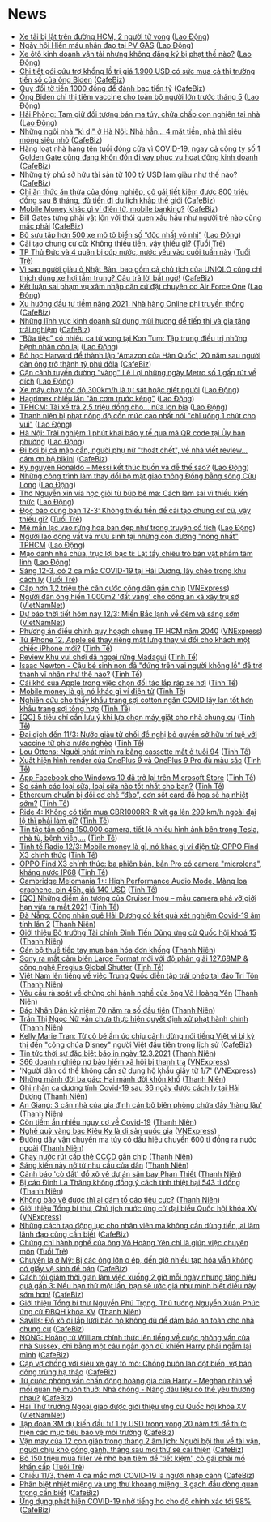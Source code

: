 # News

- [Xe tải bị lật trên đường HCM, 2 người tử vong](https://laodong.vn/giao-thong/xe-tai-bi-lat-tren-duong-hcm-2-nguoi-tu-vong-888277.ldo) ([Lao Động](https://laodong.vn))
- [Ngày hội Hiến máu nhân đạo tại PV GAS](https://laodong.vn/thong-tin-doanh-nghiep/ngay-hoi-hien-mau-nhan-dao-tai-pv-gas-888237.ldo) ([Lao Động](https://laodong.vn))
- [Xe ôtô kinh doanh vận tải nhưng không đăng ký bị phạt thế nào?](https://laodong.vn/xe/xe-oto-kinh-doanh-van-tai-nhung-khong-dang-ky-bi-phat-the-nao-888255.ldo) ([Lao Động](https://laodong.vn))
- [Chi tiết gói cứu trợ khổng lồ trị giá 1.900 USD có sức mua cả thị trường tiền số của ông Biden](https://cafebiz.vn/chi-tiet-goi-cuu-tro-khong-lo-tri-gia-1900-usd-co-suc-mua-ca-thi-truong-tien-so-cua-ong-biden-20210312084347959.chn) ([CafeBiz](https://cafebiz.vn))
- [Quy đổi tờ tiền 1000 đồng để đánh bạc tiền tỷ](https://cafebiz.vn/quy-doi-to-tien-1000-dong-de-danh-bac-tien-ty-20210312085712295.chn) ([CafeBiz](https://cafebiz.vn))
- [Ông Biden chỉ thị tiêm vaccine cho toàn bộ người lớn trước tháng 5](https://laodong.vn/the-gioi/ong-biden-chi-thi-tiem-vaccine-cho-toan-bo-nguoi-lon-truoc-thang-5-888269.ldo) ([Lao Động](https://laodong.vn))
- [Hải Phòng: Tạm giữ đối tượng bán ma túy, chứa chấp con nghiện tại nhà](https://laodong.vn/phap-luat/hai-phong-tam-giu-doi-tuong-ban-ma-tuy-chua-chap-con-nghien-tai-nha-888268.ldo) ([Lao Động](https://laodong.vn))
- [Những ngôi nhà "kì dị" ở Hà Nội: Nhà hẳn... 4 mặt tiền, nhà thì siêu mỏng siêu nhỏ](https://cafebiz.vn/nhung-ngoi-nha-ki-di-o-ha-noi-nha-han-4-mat-tien-nha-thi-sieu-mong-sieu-nho-20210312085134854.chn) ([CafeBiz](https://cafebiz.vn))
- [Hàng loạt nhà hàng tên tuổi đóng cửa vì COVID-19, ngay cả công ty số 1 Golden Gate cũng đang khốn đốn đi vay phục vụ hoạt động kinh doanh](https://cafebiz.vn/hang-loat-nha-hang-ten-tuoi-dong-cua-vi-covid-19-ngay-ca-cong-ty-so-1-golden-gate-cung-dang-khon-don-di-vay-phuc-vu-hoat-dong-kinh-doanh-20210312082715891.chn) ([CafeBiz](https://cafebiz.vn))
- [Những tỷ phú sở hữu tài sản từ 100 tỷ USD làm giàu như thế nào?](https://cafebiz.vn/nhung-ty-phu-so-huu-tai-san-tu-100-ty-usd-lam-giau-nhu-the-nao-20210312084628206.chn) ([CafeBiz](https://cafebiz.vn))
- [Chỉ ăn thức ăn thừa của đồng nghiệp, cô gái tiết kiệm được 800 triệu đồng sau 8 tháng, đủ tiền đi du lịch khắp thế giới](https://cafebiz.vn/tuyet-chieu-giup-co-gai-tiet-kiem-gan-800-trieu-dong-sau-8-thang-du-tien-du-lich-vong-quanh-the-gioi-an-do-an-thua-cua-dong-nghiep-va-luc-thung-rac-20210311154930289.chn) ([CafeBiz](https://cafebiz.vn))
- [Mobile Money khác gì ví điện tử, mobile banking?](https://cafebiz.vn/mobile-money-khac-gi-vi-dien-tu-mobile-banking-20210312084016845.chn) ([CafeBiz](https://cafebiz.vn))
- [Bill Gates từng phải vật lộn với thói quen xấu hầu như người trẻ nào cũng mắc phải](https://cafebiz.vn/bill-gates-cung-tung-phai-vat-lon-voi-thoi-quen-xau-hau-nhu-nguoi-tre-nao-cung-mac-phai-20210311161707717.chn) ([CafeBiz](https://cafebiz.vn))
- [Bộ sưu tập hơn 500 xe mô tô biển số “độc nhất vô nhị”](https://laodong.vn/xe/bo-suu-tap-hon-500-xe-mo-to-bien-so-doc-nhat-vo-nhi-888106.ldo) ([Lao Động](https://laodong.vn))
- [Cải tạo chung cư cũ: Không thiếu tiền, vậy thiếu gì?](https://tuoitre.vn/cai-tao-chung-cu-cu-khong-thieu-tien-vay-thieu-gi-20210312075257021.htm) ([Tuổi Trẻ](https://tuoitre.vn))
- [TP Thủ Đức và 4 quận bị cúp nước, nước yếu vào cuối tuần này](https://tuoitre.vn/tp-thu-duc-va-4-quan-bi-cup-nuoc-nuoc-yeu-vao-cuoi-tuan-nay-20210312072656252.htm) ([Tuổi Trẻ](https://tuoitre.vn))
- [Vì sao người giàu ở Nhật Bản, bao gồm cả chủ tịch của UNIQLO cũng chỉ thích dùng xe hơi tầm trung? Câu trả lời bất ngờ!](https://cafebiz.vn/vi-sao-nguoi-giau-o-nhat-ban-bao-gom-ca-chu-tich-cua-uniqlo-cung-chi-thich-dung-xe-hoi-tam-trung-cau-tra-loi-bat-ngo-20210311195306789.chn) ([CafeBiz](https://cafebiz.vn))
- [Kết luận sai phạm vụ xâm nhập căn cứ đặt chuyên cơ Air Force One](https://laodong.vn/the-gioi/ket-luan-sai-pham-vu-xam-nhap-can-cu-dat-chuyen-co-air-force-one-888266.ldo) ([Lao Động](https://laodong.vn))
- [Xu hướng đầu tư tiềm năng 2021: Nhà hàng Online phi truyền thống](https://cafebiz.vn/xu-huong-dau-tu-tiem-nang-2021-nha-hang-online-phi-truyen-thong-20210311200948003.chn) ([CafeBiz](https://cafebiz.vn))
- [Những lĩnh vực kinh doanh sử dụng mùi hương để tiếp thị và gia tăng trải nghiệm](https://cafebiz.vn/nhung-linh-vuc-kinh-doanh-su-dung-mui-huong-de-tiep-thi-va-gia-tang-trai-nghiem-20210311200930105.chn) ([CafeBiz](https://cafebiz.vn))
- [“Bữa tiệc” có nhiều ca tử vong tại Kon Tum: Tập trung điều trị những bệnh nhân còn lại](https://laodong.vn/xa-hoi/bua-tiec-co-nhieu-ca-tu-vong-tai-kon-tum-tap-trung-dieu-tri-nhung-benh-nhan-con-lai-888154.ldo) ([Lao Động](https://laodong.vn))
- [Bỏ học Harvard để thành lập 'Amazon của Hàn Quốc', 20 năm sau người đàn ông trở thành tỷ phú đôla](https://cafebiz.vn/bo-hoc-harvard-de-thanh-lap-amazon-cua-han-quoc-20-nam-sau-nguoi-dan-ong-tro-thanh-ty-phu-dola-20210311163520024.chn) ([CafeBiz](https://cafebiz.vn))
- [Cận cảnh tuyến đường &quot;vàng&quot; Lê Lợi những ngày Metro số 1 gấp rút về đích](https://laodong.vn/photo/can-canh-tuyen-duong-vang-le-loi-nhung-ngay-metro-so-1-gap-rut-ve-dich-888120.ldo) ([Lao Động](https://laodong.vn))
- [Xe máy chạy tốc độ 300km/h là tự sát hoặc giết người](https://laodong.vn/su-kien-binh-luan/xe-may-chay-toc-do-300kmh-la-tu-sat-hoac-giet-nguoi-888027.ldo) ([Lao Động](https://laodong.vn))
- [Hagrimex nhiều lần &quot;ăn cơm trước kẻng&quot;](https://laodong.vn/kinh-te/hagrimex-nhieu-lan-an-com-truoc-keng-887886.ldo) ([Lao Động](https://laodong.vn))
- [TPHCM: Tài xế trả 2,5 triệu đồng cho... nửa lon bia](https://laodong.vn/video/tphcm-tai-xe-tra-25-trieu-dong-cho-nua-lon-bia-888256.ldo) ([Lao Động](https://laodong.vn))
- [Thanh niên bị phạt nồng độ cồn mức cao nhất nói &quot;chỉ uống 1 chút cho vui&quot;](https://laodong.vn/photo/thanh-nien-bi-phat-nong-do-con-muc-cao-nhat-noi-chi-uong-1-chut-cho-vui-888253.ldo) ([Lao Động](https://laodong.vn))
- [Hà Nội: Trải nghiệm 1 phút khai báo y tế qua mã QR code tại Ủy ban phường](https://laodong.vn/video-thoi-su/ha-noi-trai-nghiem-1-phut-khai-bao-y-te-qua-ma-qr-code-tai-uy-ban-phuong-888213.ldo) ([Lao Động](https://laodong.vn))
- [Đi bơi bị cá mập cắn, người phụ nữ "thoát chết", về nhà viết review... cám ơn bộ bikini](https://cafebiz.vn/di-boi-bi-ca-map-can-nguoi-phu-nu-thoat-chet-ve-nha-viet-review-cam-on-bo-bikini-20210311164140816.chn) ([CafeBiz](https://cafebiz.vn))
- [Kỷ nguyên Ronaldo – Messi kết thúc buồn và dễ thế sao?](https://laodong.vn/the-thao/ky-nguyen-ronaldo--messi-ket-thuc-buon-va-de-the-sao-888195.ldo) ([Lao Động](https://laodong.vn))
- [Những công trình làm thay đổi bộ mặt giao thông Đồng bằng sông Cửu Long](https://laodong.vn/photo/nhung-cong-trinh-lam-thay-doi-bo-mat-giao-thong-dong-bang-song-cuu-long-887949.ldo) ([Lao Động](https://laodong.vn))
- [Thơ Nguyễn xin vía học giỏi từ búp bê ma: Cách làm sai vì thiếu kiến thức](https://laodong.vn/video/tho-nguyen-xin-via-hoc-gioi-tu-bup-be-ma-cach-lam-sai-vi-thieu-kien-thuc-888094.ldo) ([Lao Động](https://laodong.vn))
- [Đọc báo cùng bạn 12-3: Không thiếu tiền để cải tạo chung cư cũ, vậy thiếu gì?](https://tuoitre.vn/doc-bao-cung-ban-12-3-khong-thieu-tien-de-cai-tao-chung-cu-cu-vay-thieu-gi-20210312045901091.htm) ([Tuổi Trẻ](https://tuoitre.vn))
- [Mê mẩn lạc vào rừng hoa ban đẹp như trong truyện cổ tích](https://laodong.vn/photo/me-man-lac-vao-rung-hoa-ban-dep-nhu-trong-truyen-co-tich-887659.ldo) ([Lao Động](https://laodong.vn))
- [Người lao động vất vả mưu sinh tại những con đường &quot;nóng nhất&quot; TPHCM](https://laodong.vn/video-thoi-su/nguoi-lao-dong-vat-va-muu-sinh-tai-nhung-con-duong-nong-nhat-tphcm-888062.ldo) ([Lao Động](https://laodong.vn))
- [Mạo danh nhà chùa, trục lợi bạc tỉ: Lật tẩy chiêu trò bán vật phẩm tâm linh](https://laodong.vn/xa-hoi/mao-danh-nha-chua-truc-loi-bac-ti-lat-tay-chieu-tro-ban-vat-pham-tam-linh-886752.ldo) ([Lao Động](https://laodong.vn))
- [Sáng 12-3, có 2 ca mắc COVID-19 tại Hải Dương, lây chéo trong khu cách ly](https://tuoitre.vn/sang-12-3-co-2-ca-mac-covid-19-tai-hai-duong-lay-cheo-trong-khu-cach-ly-20210308181424829.htm) ([Tuổi Trẻ](https://tuoitre.vn))
- [Cấp hơn 1,2 triệu thẻ căn cước công dân gắn chip](https://vnexpress.net/cap-hon-1-2-trieu-the-can-cuoc-cong-dan-gan-chip-4247140.html) ([VNExpress](https://vnexpress.net))
- [Người đàn ông hiến 1.000m2 'đất vàng' cho công an xã xây trụ sở](http://vietnamnet.vn/vn/thoi-su/nguoi-dan-ong-hien-1-000m2-dat-vang-cho-cong-an-xa-xay-tru-so-718910.html) ([VietNamNet](https://vietnamnet.vn))
- [Dự báo thời tiết hôm nay 12/3: Miền Bắc lạnh về đêm và sáng sớm](http://vietnamnet.vn/vn/thoi-su/du-bao-thoi-tiet-hom-nay-12-3-mien-bac-lanh-ve-dem-va-sang-som-718918.html) ([VietNamNet](https://vietnamnet.vn))
- [Phương án điều chỉnh quy hoạch chung TP HCM năm 2040](https://vnexpress.net/phuong-an-dieu-chinh-quy-hoach-chung-tp-hcm-nam-2040-4247015.html) ([VNExpress](https://vnexpress.net))
- [Từ iPhone 12, Apple sẽ thay riêng mặt lưng thay vì đổi cho khách một chiếc iPhone mới?](https://tinhte.vn/thread/tu-iphone-12-apple-se-thay-rieng-mat-lung-thay-vi-doi-cho-khach-mot-chiec-iphone-moi.3278490/) ([Tinh Tế](https://tinhte.vn))
- [Review Khu vui chơi dã ngoại rừng Madagui](https://tinhte.vn/thread/review-khu-vui-choi-da-ngoai-rung-madagui.3291009/) ([Tinh Tế](https://tinhte.vn))
- [Isaac Newton - Cậu bé sinh non đã "đứng trên vai người khổng lồ" để trở thành vĩ nhân như thế nào?](https://tinhte.vn/thread/isaac-newton-cau-be-sinh-non-da-dung-tren-vai-nguoi-khong-lo-de-tro-thanh-vi-nhan-nhu-the-nao.3291553/) ([Tinh Tế](https://tinhte.vn))
- [Cái khó của Apple trong việc chọn đối tác lắp ráp xe hơi](https://tinhte.vn/thread/cai-kho-cua-apple-trong-viec-chon-doi-tac-lap-rap-xe-hoi.3291853/) ([Tinh Tế](https://tinhte.vn))
- [Mobile money là gì, nó khác gì ví điện tử](https://tinhte.vn/thread/mobile-money-la-gi-no-khac-gi-vi-dien-tu.3291100/) ([Tinh Tế](https://tinhte.vn))
- [Nghiên cứu cho thấy khẩu trang sợi cotton ngăn COVID lây lan tốt hơn khẩu trang sợi tổng hợp](https://tinhte.vn/thread/nghien-cuu-cho-thay-khau-trang-soi-cotton-ngan-covid-lay-lan-tot-hon-khau-trang-soi-tong-hop.3291047/) ([Tinh Tế](https://tinhte.vn))
- [[QC] 5 tiêu chí cần lưu ý khi lựa chọn máy giặt cho nhà chung cư](https://tinhte.vn/thread/qc-5-tieu-chi-can-luu-y-khi-lua-chon-may-giat-cho-nha-chung-cu.3291635/) ([Tinh Tế](https://tinhte.vn))
- [Đại dịch đến 11/3: Nước giàu từ chối đề nghị bỏ quyền sở hữu trí tuệ với vaccine từ phía nước nghèo](https://tinhte.vn/thread/dai-dich-den-11-3-nuoc-giau-tu-choi-de-nghi-bo-quyen-so-huu-tri-tue-voi-vaccine-tu-phia-nuoc-ngheo.3291651/) ([Tinh Tế](https://tinhte.vn))
- [Lou Ottens: Người phát minh ra băng cassette mất ở tuổi 94](https://tinhte.vn/thread/lou-ottens-nguoi-phat-minh-ra-bang-cassette-mat-o-tuoi-94.3291812/) ([Tinh Tế](https://tinhte.vn))
- [Xuất hiện hình render của OnePlus 9 và OnePlus 9 Pro đủ màu sắc](https://tinhte.vn/thread/xuat-hien-hinh-render-cua-oneplus-9-va-oneplus-9-pro-du-mau-sac.3291438/) ([Tinh Tế](https://tinhte.vn))
- [App Facebook cho Windows 10 đã trở lại trên Microsoft Store](https://tinhte.vn/thread/app-facebook-cho-windows-10-da-tro-lai-tren-microsoft-store.3291678/) ([Tinh Tế](https://tinhte.vn))
- [So sánh các loại sữa, loại sữa nào tốt nhất cho bạn?](https://tinhte.vn/thread/so-sanh-cac-loai-sua-loai-sua-nao-tot-nhat-cho-ban.3290118/) ([Tinh Tế](https://tinhte.vn))
- [Ethereum chuẩn bị đổi cơ chế “đào”, cơn sốt card đồ họa sẽ hạ nhiệt sớm?](https://tinhte.vn/thread/ethereum-chuan-bi-doi-co-che-dao-con-sot-card-do-hoa-se-ha-nhiet-som.3291631/) ([Tinh Tế](https://tinhte.vn))
- [Ride 4: Không có tiền mua CBR1000RR-R vít ga lên 299 km/h ngoài đại lộ thì phải làm gì?](https://tinhte.vn/thread/ride-4-khong-co-tien-mua-cbr1000rr-r-vit-ga-len-299-km-h-ngoai-dai-lo-thi-phai-lam-gi.3291692/) ([Tinh Tế](https://tinhte.vn))
- [Tin tặc tấn công 150.000 camera, tiết lộ nhiều hình ảnh bên trong Tesla, nhà tù, bệnh viện,...](https://tinhte.vn/thread/tin-tac-tan-cong-150-000-camera-tiet-lo-nhieu-hinh-anh-ben-trong-tesla-nha-tu-benh-vien.3291601/) ([Tinh Tế](https://tinhte.vn))
- [Tinh tế Radio 12/3: Mobile money là gì, nó khác gì ví điện tử; OPPO Find X3 chính thức](https://tinhte.vn/thread/tinh-te-radio-12-3-mobile-money-la-gi-no-khac-gi-vi-dien-tu-oppo-find-x3-chinh-thuc.3291851/) ([Tinh Tế](https://tinhte.vn))
- [OPPO Find X3 chính thức: ba phiên bản, bản Pro có camera "microlens", kháng nước IP68](https://tinhte.vn/thread/oppo-find-x3-chinh-thuc-ba-phien-ban-ban-pro-co-camera-microlens-khang-nuoc-ip68.3291773/) ([Tinh Tế](https://tinhte.vn))
- [Cambridge Melomania 1+: High Performance Audio Mode, Màng loa graphene, pin 45h, giá 140 USD](https://tinhte.vn/thread/cambridge-melomania-1-high-performance-audio-mode-mang-loa-graphene-pin-45h-gia-140-usd.3290774/) ([Tinh Tế](https://tinhte.vn))
- [[QC] Những điểm ấn tượng của Cruiser Imou – mẫu camera phá vỡ giới hạn vừa ra mắt 2021](https://tinhte.vn/thread/qc-nhung-diem-an-tuong-cua-cruiser-imou-mau-camera-pha-vo-gioi-han-vua-ra-mat-2021.3291696/) ([Tinh Tế](https://tinhte.vn))
- [Đà Nẵng: Công nhân quê Hải Dương có kết quả xét nghiệm Covid-19 âm tính lần 2](https://thanhnien.vn/thoi-su/da-nang-cong-nhan-que-hai-duong-co-ket-qua-xet-nghiem-covid-19-am-tinh-lan-2-1352944.html) ([Thanh Niên](https://thanhnien.vn))
- [Giới thiệu Bộ trưởng Tài chính Đinh Tiến Dũng ứng cử Quốc hội khoá 15](https://thanhnien.vn/thoi-su/gioi-thieu-bo-truong-tai-chinh-dinh-tien-dung-ung-cu-quoc-hoi-khoa-15-1352946.html) ([Thanh Niên](https://thanhnien.vn))
- [Cán bộ thuế tiếp tay mua bán hóa đơn khống](https://thanhnien.vn/thoi-su/can-bo-thue-tiep-tay-mua-ban-hoa-don-khong-1352905.html) ([Thanh Niên](https://thanhnien.vn))
- [Sony ra mắt cảm biến Large Format mới với độ phân giải 127.68MP & công nghệ Pregius Global Shutter](https://tinhte.vn/thread/sony-ra-mat-cam-bien-large-format-moi-voi-do-phan-giai-127-68mp-cong-nghe-pregius-global-shutter.3290633/) ([Tinh Tế](https://tinhte.vn))
- [Việt Nam lên tiếng về việc Trung Quốc diễn tập trái phép tại đảo Tri Tôn](https://thanhnien.vn/thoi-su/viet-nam-len-tieng-ve-viec-trung-quoc-dien-tap-trai-phep-tai-dao-tri-ton-1352901.html) ([Thanh Niên](https://thanhnien.vn))
- [Yêu cầu rà soát về chứng chỉ hành nghề của ông Võ Hoàng Yên](https://thanhnien.vn/thoi-su/yeu-cau-ra-soat-ve-chung-chi-hanh-nghe-cua-ong-vo-hoang-yen-1352894.html) ([Thanh Niên](https://thanhnien.vn))
- [Báo Nhân Dân kỷ niệm 70 năm ra số đầu tiên](https://thanhnien.vn/thoi-su/bao-nhan-dan-ky-niem-70-nam-ra-so-dau-tien-1352900.html) ([Thanh Niên](https://thanhnien.vn))
- [Trần Thị Ngọc Nữ vẫn chưa thực hiện quyết định xử phạt hành chính](https://thanhnien.vn/thoi-su/tran-thi-ngoc-nu-van-chua-thuc-hien-quyet-dinh-xu-phat-hanh-chinh-1352893.html) ([Thanh Niên](https://thanhnien.vn))
- [Kelly Marie Tran: Từ cô bé ấm ức chịu cảnh dừng nói tiếng Việt vì bị kỳ thị đến "công chúa Disney" người Việt đầu tiên trong lịch sử](https://cafebiz.vn/kelly-marie-tran-tu-co-be-am-uc-chiu-canh-dung-noi-tieng-viet-vi-bi-ky-thi-den-cong-chua-disney-nguoi-viet-dau-tien-trong-lich-su-20210312005532471.chn) ([CafeBiz](https://cafebiz.vn))
- [Tin tức thời sự đặc biệt báo in ngày 12.3.2021](https://thanhnien.vn/thoi-su/tin-tuc-thoi-su-dac-biet-bao-in-ngay-1232021-1352936.html) ([Thanh Niên](https://thanhnien.vn))
- [366 doanh nghiệp nợ bảo hiểm xã hội bị thanh tra](https://vnexpress.net/366-doanh-nghiep-no-bao-hiem-xa-hoi-bi-thanh-tra-4247096.html) ([VNExpress](https://vnexpress.net))
- ['Người dân có thể không cần sử dụng hộ khẩu giấy từ 1/7'](https://vnexpress.net/nguoi-dan-co-the-khong-can-su-dung-ho-khau-giay-tu-1-7-4246969.html) ([VNExpress](https://vnexpress.net))
- [Những mảnh đời ba gác: Hai mảnh đời khốn khổ](https://thanhnien.vn/thoi-su/nhung-manh-doi-ba-gac-hai-manh-doi-khon-kho-1352616.html) ([Thanh Niên](https://thanhnien.vn))
- [Ghi nhận ca dương tính Covid-19 sau 36 ngày được cách ly tại Hải Dương](https://thanhnien.vn/thoi-su/ghi-nhan-ca-duong-tinh-covid-19-sau-36-ngay-duoc-cach-ly-tai-hai-duong-1352923.html) ([Thanh Niên](https://thanhnien.vn))
- [An Giang: 3 căn nhà của gia đình cán bộ biên phòng chứa đầy 'hàng lậu'](https://thanhnien.vn/thoi-su/an-giang-3-can-nha-cua-gia-dinh-can-bo-bien-phong-chua-day-hang-lau-1352885.html) ([Thanh Niên](https://thanhnien.vn))
- [Còn tiềm ẩn nhiều nguy cơ về Covid-19](https://thanhnien.vn/thoi-su/con-tiem-an-nhieu-nguy-co-ve-covid-19-1352892.html) ([Thanh Niên](https://thanhnien.vn))
- [Nghề quỳ vàng bạc Kiêu Kỵ là di sản quốc gia](https://vnexpress.net/nghe-quy-vang-bac-kieu-ky-la-di-san-quoc-gia-4247211.html) ([VNExpress](https://vnexpress.net))
- [Đường dây vận chuyển ma túy có dấu hiệu chuyển 600 tỉ đồng ra nước ngoài](https://thanhnien.vn/thoi-su/duong-day-van-chuyen-ma-tuy-co-dau-hieu-chuyen-600-ti-dong-ra-nuoc-ngoai-1352895.html) ([Thanh Niên](https://thanhnien.vn))
- [Chạy nước rút  cấp thẻ CCCD gắn chip](https://thanhnien.vn/thoi-su/chay-nuoc-rut-cap-the-cccd-gan-chip-1352898.html) ([Thanh Niên](https://thanhnien.vn))
- [Sáng kiến nảy nở từ nhu cầu của dân](https://thanhnien.vn/thoi-su/sang-kien-nay-no-tu-nhu-cau-cua-dan-1352872.html) ([Thanh Niên](https://thanhnien.vn))
- [Cảnh báo 'cò đất' đổ xô về dự án sân bay Phan Thiết](https://thanhnien.vn/thoi-su/canh-bao-co-dat-do-xo-ve-du-an-san-bay-phan-thiet-1352867.html) ([Thanh Niên](https://thanhnien.vn))
- [Bị cáo Đinh La Thăng không đồng ý cách tính thiệt hại 543 tỉ đồng](https://thanhnien.vn/thoi-su/bi-cao-dinh-la-thang-khong-dong-y-cach-tinh-thiet-hai-543-ti-dong-1352613.html) ([Thanh Niên](https://thanhnien.vn))
- [Không bảo vệ được thì ai dám tố cáo tiêu cực?](https://thanhnien.vn/thoi-su/khong-bao-ve-duoc-thi-ai-dam-to-cao-tieu-cuc-1352877.html) ([Thanh Niên](https://thanhnien.vn))
- [Giới thiệu Tổng bí thư, Chủ tịch nước ứng cử đại biểu Quốc hội khóa XV](https://vnexpress.net/gioi-thieu-tong-bi-thu-chu-tich-nuoc-ung-cu-dai-bieu-quoc-hoi-khoa-xv-4247133.html) ([VNExpress](https://vnexpress.net))
- [Những cách tạo động lực cho nhân viên mà không cần dùng tiền, ai làm lãnh đạo cũng cần biết](https://cafebiz.vn/nhung-cach-tao-dong-luc-cho-nhan-vien-ma-khong-can-dung-tien-ai-a-lanh-dao-cung-can-biet-20210308201438021.chn) ([CafeBiz](https://cafebiz.vn))
- [Chứng chỉ hành nghề của ông Võ Hoàng Yên chỉ là giúp việc chuyên môn](https://tuoitre.vn/chung-chi-hanh-nghe-cua-ong-vo-hoang-yen-chi-la-giup-viec-chuyen-mon-20210311214008419.htm) ([Tuổi Trẻ](https://tuoitre.vn))
- [Chuyện lạ ở Mỹ: Bị các ông lớn o ép, đến giờ nhiều tạp hóa vẫn không có giấy vệ sinh để bán](https://cafebiz.vn/chuyen-la-o-my-bi-cac-ong-lon-o-ep-den-gio-nhieu-tap-hoa-van-khong-co-giay-ve-sinh-de-ban-2021031121165621.chn) ([CafeBiz](https://cafebiz.vn))
- [Cách tôi giảm thời gian làm việc xuống 2 giờ mỗi ngày nhưng tăng hiệu quả gấp 3: Nếu bạn thử một lần, bạn sẽ ước giá như mình biết điều này sớm hơn!](https://cafebiz.vn/cach-toi-giam-thoi-gian-lam-viec-xuong-2-gio-moi-ngay-nhung-tang-hieu-qua-gap-3-neu-ban-thu-mot-lan-ban-se-uoc-gia-nhu-minh-biet-dieu-nay-som-hon-20210308191235839.chn) ([CafeBiz](https://cafebiz.vn))
- [Giới thiệu Tổng bí thư Nguyễn Phú Trọng, Thủ tướng Nguyễn Xuân Phúc ứng cử ĐBQH khóa XV](https://thanhnien.vn/thoi-su/gioi-thieu-tong-bi-thu-nguyen-phu-trong-thu-tuong-nguyen-xuan-phuc-ung-cu-dbqh-khoa-xv-1352899.html) ([Thanh Niên](https://thanhnien.vn))
- [Savills: Đổ xô đi lắp lưới bảo hộ không đủ để đảm bảo an toàn cho nhà chung cư](https://cafebiz.vn/savills-do-xo-di-lap-luoi-bao-ho-khong-du-de-dam-bao-an-toan-cho-nha-chung-cu-20210311181738742.chn) ([CafeBiz](https://cafebiz.vn))
- [NÓNG: Hoàng tử William chính thức lên tiếng về cuộc phỏng vấn của nhà Sussex, chỉ bằng một câu ngắn gọn đủ khiến Harry phải ngẫm lại mình](https://cafebiz.vn/nong-hoang-tu-william-chinh-thuc-len-tieng-ve-cuoc-phong-van-cua-nha-sussex-chi-bang-mot-cau-ngan-gon-du-khien-harry-phai-ngam-lai-minh-20210311211226603.chn) ([CafeBiz](https://cafebiz.vn))
- [Cặp vợ chồng với siêu xe gây tò mò: Chồng buôn lan đột biến, vợ bán đông trùng hạ thảo](https://cafebiz.vn/cap-vo-chong-voi-sieu-xe-gay-to-mo-chong-buon-lan-dot-bien-vo-ban-dong-trung-ha-thao-20210311212932414.chn) ([CafeBiz](https://cafebiz.vn))
- [Từ cuộc phỏng vấn chấn động hoàng gia của Harry - Meghan nhìn về mối quan hệ muôn thuở: Nhà chồng - Nàng dâu liệu có thể yêu thương nhau?](https://cafebiz.vn/tu-cuoc-phong-van-chan-dong-hoang-gia-cua-harry-meghan-nhin-ve-moi-quan-he-muon-thuo-nha-chong-nang-dau-lieu-co-the-yeu-thuong-nhau-20210311175619457.chn) ([CafeBiz](https://cafebiz.vn))
- [Hai Thứ trưởng Ngoại giao được giới thiệu ứng cử Quốc hội khóa XV](http://vietnamnet.vn/vn/thoi-su/chinh-tri/hai-thu-truong-ngoai-giao-duoc-gioi-thieu-ung-cu-quoc-hoi-khoa-xv-718998.html) ([VietNamNet](https://vietnamnet.vn))
- [Tập đoàn 3M dự kiến đầu tư 1 tỷ USD trong vòng 20 năm tới để thực hiện các mục tiêu bảo vệ môi trường](https://cafebiz.vn/tap-doan-3m-du-kien-dau-tu-1-ty-usd-trong-vong-20-nam-toi-de-thuc-hien-cac-muc-tieu-bao-ve-moi-truong-20210311170801259.chn) ([CafeBiz](https://cafebiz.vn))
- [Vận may của 12 con giáp trong tháng 2 âm lịch: Người bội thu về tài vận, người chịu khó gồng gánh, tháng sau mọi thứ sẽ cải thiện](https://cafebiz.vn/van-may-cua-12-con-giap-trong-thang-2-am-lich-nguoi-boi-thu-ve-tai-van-nguoi-chiu-kho-gong-ganh-thang-sau-moi-thu-se-cai-thien-20210311171017565.chn) ([CafeBiz](https://cafebiz.vn))
- [Bỏ 150 triệu mua filler về nhờ bạn tiêm để 'tiết kiệm', cô gái phải mổ khẩn cấp](https://tuoitre.vn/bo-150-trieu-mua-filler-ve-nho-ban-tiem-de-tiet-kiem-co-gai-phai-mo-khan-cap-20210311164902754.htm) ([Tuổi Trẻ](https://tuoitre.vn))
- [Chiều 11/3, thêm 4 ca mắc mới COVID-19 là người nhập cảnh](https://cafebiz.vn/chieu-11-3-them-4-ca-mac-moi-covid-19-la-nguoi-nhap-canh-20210311210923222.chn) ([CafeBiz](https://cafebiz.vn))
- [Phân biệt nhiệt miệng và ung thư khoang miệng: 3 gạch đầu dòng quan trọng cần biết](https://cafebiz.vn/phan-biet-nhiet-mieng-va-ung-thu-khoang-mieng-3-gach-dau-dong-quan-trong-can-biet-20210311170127927.chn) ([CafeBiz](https://cafebiz.vn))
- [Ứng dụng phát hiện COVID-19 nhờ tiếng ho cho độ chính xác tới 98%](https://cafebiz.vn/ung-dung-phat-hien-covid-19-nho-tieng-ho-cho-do-chinh-xac-toi-98-20210311170123482.chn) ([CafeBiz](https://cafebiz.vn))
